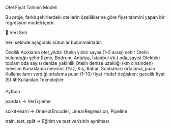 Otel Fiyat Tahmin Modeli

Bu proje, farklı şehirlerdeki otellerin özelliklerine göre fiyat tahmini yapan bir regresyon modeli içerir.

📌 Veri Seti

Veri setinde aşağıdaki sütunlar bulunmaktadır:

Özellik	Açıklama
otel_yildizi	Otelin yıldız sayısı (1–5 arası)
sehir	Otelin bulunduğu şehir (İzmir, Bodrum, Antalya, İstanbul vb.)
oda_sayisi	Oteldeki toplam oda sayısı
denize_yakinlik	Otelin denize uzaklığı (km cinsinden)
mevsim	Konaklama mevsimi (Yaz, Kış, Bahar, Sonbahar)
ortalama_puan	Kullanıcıların verdiği ortalama puan (1–10)
fiyat	Hedef değişken: gecelik fiyat (₺)
🛠 Kullanılan Teknolojiler

Python

pandas → Veri işleme

scikit-learn → OneHotEncoder, LinearRegression, Pipeline

train_test_split → Eğitim ve test verisinin ayrılması
